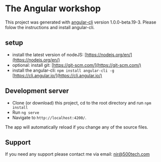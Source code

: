 # The Angular workshop
This project was generated with [angular-cli](https://github.com/angular/angular-cli) version 1.0.0-beta.19-3.
Please folow the instructions and install angular-cli.  

## setup
- install the latest version of nodeJS: [https://nodejs.org/en/](https://nodejs.org/en/)
- optional: install git: [https://git-scm.com/](https://git-scm.com/)
- install the angular-cli: `npm install angular-cli -g`  [https://cli.angular.io/](https://cli.angular.io/)

## Development server
- Clone (or download) this project, cd to the root directory and run `npm install`
- Run `ng serve` 
- Navigate to `http://localhost:4200/`.
 
The app will automatically reload if you change any of the source files.

## Support
If you need any support please contact me via email: nir@500tech.com
